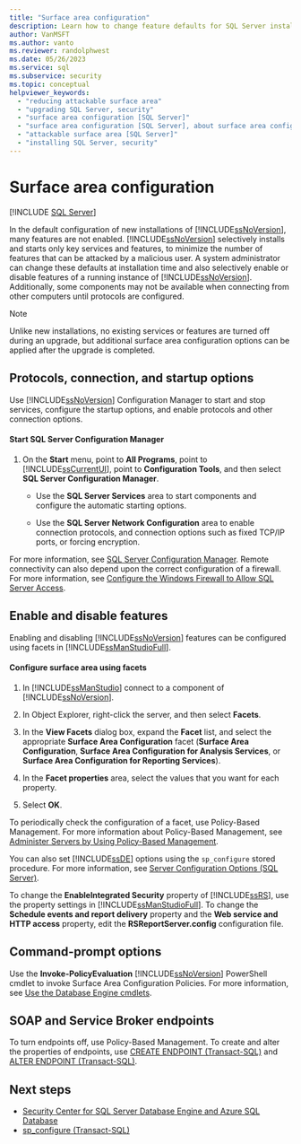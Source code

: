 ```yaml
---
title: "Surface area configuration"
description: Learn how to change feature defaults for SQL Server installation and selectively enable or disable features of a running instance of SQL Server.
author: VanMSFT
ms.author: vanto
ms.reviewer: randolphwest
ms.date: 05/26/2023
ms.service: sql
ms.subservice: security
ms.topic: conceptual
helpviewer_keywords:
  - "reducing attackable surface area"
  - "upgrading SQL Server, security"
  - "surface area configuration [SQL Server]"
  - "surface area configuration [SQL Server], about surface area configuration"
  - "attackable surface area [SQL Server]"
  - "installing SQL Server, security"
---
```

# Surface area configuration

[!INCLUDE [SQL Server](../../includes/applies-to-version/sqlserver.md)]

In the default configuration of new installations of [!INCLUDE[ssNoVersion](../../includes/ssnoversion-md.md)], many features are not enabled. [!INCLUDE[ssNoVersion](../../includes/ssnoversion-md.md)] selectively installs and starts only key services and features, to minimize the number of features that can be attacked by a malicious user. A system administrator can change these defaults at installation time and also selectively enable or disable features of a running instance of [!INCLUDE[ssNoVersion](../../includes/ssnoversion-md.md)]. Additionally, some components may not be available when connecting from other computers until protocols are configured.

> [!NOTE]  
> Unlike new installations, no existing services or features are turned off during an upgrade, but additional surface area configuration options can be applied after the upgrade is completed.

## Protocols, connection, and startup options

Use [!INCLUDE[ssNoVersion](../../includes/ssnoversion-md.md)] Configuration Manager to start and stop services, configure the startup options, and enable protocols and other connection options.

#### Start SQL Server Configuration Manager

1. On the **Start** menu, point to **All Programs**, point to [!INCLUDE[ssCurrentUI](../../includes/sscurrentui-md.md)], point to **Configuration Tools**, and then select **SQL Server Configuration Manager**.

   - Use the **SQL Server Services** area to start components and configure the automatic starting options.

   - Use the **SQL Server Network Configuration** area to enable connection protocols, and connection options such as fixed TCP/IP ports, or forcing encryption.

For more information, see [SQL Server Configuration Manager](../../relational-databases/sql-server-configuration-manager.md). Remote connectivity can also depend upon the correct configuration of a firewall. For more information, see [Configure the Windows Firewall to Allow SQL Server Access](../../sql-server/install/configure-the-windows-firewall-to-allow-sql-server-access.md).

## Enable and disable features

Enabling and disabling [!INCLUDE[ssNoVersion](../../includes/ssnoversion-md.md)] features can be configured using facets in [!INCLUDE[ssManStudioFull](../../includes/ssmanstudiofull-md.md)].

#### Configure surface area using facets

1. In [!INCLUDE[ssManStudio](../../includes/ssmanstudio-md.md)] connect to a component of [!INCLUDE[ssNoVersion](../../includes/ssnoversion-md.md)].

1. In Object Explorer, right-click the server, and then select **Facets**.

1. In the **View Facets** dialog box, expand the **Facet** list, and select the appropriate **Surface Area Configuration** facet (**Surface Area Configuration**, **Surface Area Configuration for Analysis Services**, or **Surface Area Configuration for Reporting Services**).

1. In the **Facet properties** area, select the values that you want for each property.

1. Select **OK**.

To periodically check the configuration of a facet, use Policy-Based Management. For more information about Policy-Based Management, see [Administer Servers by Using Policy-Based Management](../../relational-databases/policy-based-management/administer-servers-by-using-policy-based-management.md).

You can also set [!INCLUDE[ssDE](../../includes/ssde-md.md)] options using the `sp_configure` stored procedure. For more information, see [Server Configuration Options (SQL Server)](../../database-engine/configure-windows/server-configuration-options-sql-server.md).

To change the **EnableIntegrated Security** property of [!INCLUDE[ssRS](../../includes/ssrs.md)], use the property settings in [!INCLUDE[ssManStudioFull](../../includes/ssmanstudiofull-md.md)]. To change the **Schedule events and report delivery** property and the **Web service and HTTP access** property, edit the **RSReportServer.config** configuration file.

## Command-prompt options

Use the **Invoke-PolicyEvaluation** [!INCLUDE[ssNoVersion](../../includes/ssnoversion-md.md)] PowerShell cmdlet to invoke Surface Area Configuration Policies. For more information, see [Use the Database Engine cmdlets](../../powershell/sql-server-powershell.md).

## SOAP and Service Broker endpoints

To turn endpoints off, use Policy-Based Management. To create and alter the properties of endpoints, use [CREATE ENDPOINT (Transact-SQL)](../../t-sql/statements/create-endpoint-transact-sql.md) and [ALTER ENDPOINT (Transact-SQL)](../../t-sql/statements/alter-endpoint-transact-sql.md).

## Next steps

- [Security Center for SQL Server Database Engine and Azure SQL Database](../../relational-databases/security/security-center-for-sql-server-database-engine-and-azure-sql-database.md)
- [sp_configure (Transact-SQL)](../../relational-databases/system-stored-procedures/sp-configure-transact-sql.md)
